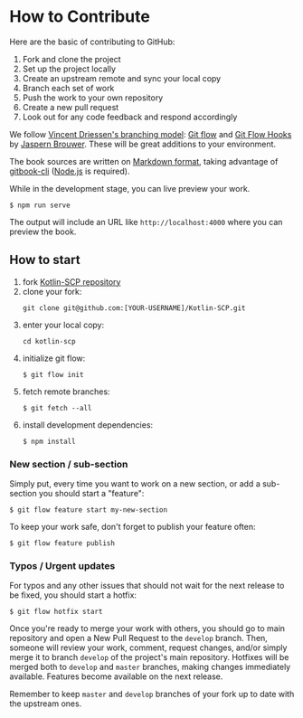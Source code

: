 How to Contribute
=================

Here are the basic of contributing to GitHub:

1. Fork and clone the project
2. Set up the project locally
3. Create an upstream remote and sync your local copy
4. Branch each set of work
5. Push the work to your own repository
6. Create a new pull request
7. Look out for any code feedback and respond accordingly

We follow [Vincent Driessen's branching model][1]: [Git flow][2] and
[Git Flow Hooks][3] by [Jaspern Brouwer][4]. These will be great additions to
your environment.

The book sources are written on [Markdown format][5], taking advantage of
[gitbook-cli][6] ([Node.js][7] is required).

While in the development stage, you can live preview your work.

```shell
$ npm run serve
```

The output will include an URL like `http://localhost:4000` where you can
preview the book.

## How to start

1. fork [Kotlin-SCP repository][8]
2. clone your fork:
   ```
   git clone git@github.com:[YOUR-USERNAME]/Kotlin-SCP.git
   ```
3. enter your local copy:
   ```
   cd kotlin-scp
   ```
4. initialize git flow:
   ```
   $ git flow init
   ```
5. fetch remote branches:
   ```
   $ git fetch --all
   ```
6. install development dependencies:
   ```
   $ npm install 
   ```

### New section / sub-section

Simply put, every time you want to work on a new section, or add a sub-section
you should start a "feature":

```shell
$ git flow feature start my-new-section
```

To keep your work safe, don't forget to publish your feature often:

```shell
$ git flow feature publish
```

### Typos / Urgent updates

For typos and any other issues that should not wait for the next release to be
fixed, you should start a hotfix:

```shell
$ git flow hotfix start
```

Once you're ready to merge your work with others, you should go to main
repository and open a New Pull Request to the `develop` branch. Then,
someone will review your work, comment, request changes, and/or simply merge it
to  branch `develop` of the project's main repository. Hotfixes will be merged
both to `develop` and `master` branches, making changes immediately available.
Features become available on the next release.

Remember to keep `master` and `develop` branches of your fork up to date with
the upstream ones.

[1]: http://nvie.com/posts/a-successful-git-branching-model
[2]: https://github.com/petervanderdoes/gitflow-avh
[3]: https://github.com/jaspernbrouwer/git-flow-hooks
[4]: https://github.com/jaspernbrouwer
[5]: http://daringfireball.net/projects/markdown
[6]: https://github.com/GitbookIO/gitbook-cli
[7]: https://nodejs.org/
[8]: https://github.com/Checkmarx/Kotlin-SCP
